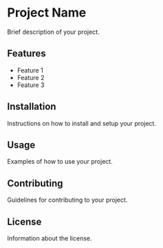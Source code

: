 # Project Name

Brief description of your project.

## Features

- Feature 1
- Feature 2
- Feature 3

## Installation

Instructions on how to install and setup your project.

## Usage

Examples of how to use your project.

## Contributing

Guidelines for contributing to your project.

## License

Information about the license.
